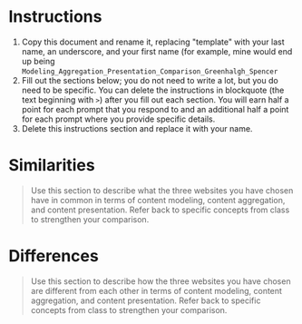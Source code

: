 # Instructions
1. Copy this document and rename it, replacing "template" with your last name, an underscore, and your first name (for example, mine would end up being `Modeling_Aggregation_Presentation_Comparison_Greenhalgh_Spencer`
2. Fill out the sections below; you do not need to write a lot, but you do need to be specific. You can delete the instructions in blockquote (the text beginning with `>`) after you fill out each section. You will earn half a point for each prompt that you respond to and an additional half a point for each prompt where you provide specific details.
3. Delete this instructions section and replace it with your name.

# Similarities

> Use this section to describe what the three websites you have chosen have in common in terms of content modeling, content aggregation, and content presentation. Refer back to specific concepts from class to strengthen your comparison.

# Differences

> Use this section to describe how the three websites you have chosen are different from each other in terms of content modeling, content aggregation, and content presentation. Refer back to specific concepts from class to strengthen your comparison.
